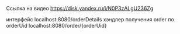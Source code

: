 Ссылка на видео https://disk.yandex.ru/i/N0P3zALgU236Zg

интерфейс localhost:8080/orderDetails
хэндлер получения order по orderUid localhost:8080/order/{orderUid}
